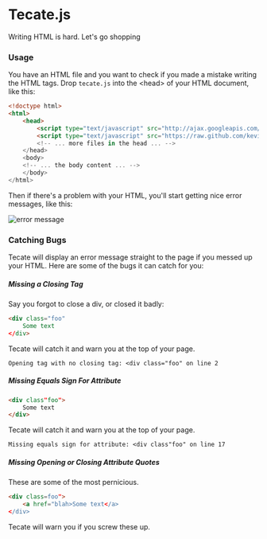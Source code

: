 # Tecate.js

Writing HTML is hard. Let's go shopping

### Usage

You have an HTML file and you want to check if you made a mistake writing the
HTML tags. Drop `tecate.js` into the &lt;head> of your HTML document, like
this:

```html
<!doctype html>
<html>
    <head>
        <script type="text/javascript" src="http://ajax.googleapis.com/ajax/libs/jquery/1.9.1/jquery.min.js"></script>
        <script type="text/javascript" src="https://raw.github.com/kevinburke/tecate/master/tecate.js">
        <!-- ... more files in the head ... -->
    </head>
    <body>
    <!-- ... the body content ... -->
    </body>
</html>
```

Then if there's a problem with your HTML, you'll start getting nice error
messages, like this:

<img src="https://www.evernote.com/shard/s265/sh/1d0ef423-e5de-4e40-a110-fad2ccd01bef/22bffc622af4152261b63184ad4b8cae/res/645f4d83-f8a8-45c7-8ec7-b2fc12b5e16d/skitch.png" alt="error message" />

### Catching Bugs

Tecate will display an error message straight to the page if you messed up your
HTML. Here are some of the bugs it can catch for you:

##### Missing a Closing Tag

Say you forgot to close a div, or closed it badly:

```html
<div class="foo"
    Some text
</div>
```

Tecate will catch it and warn you at the top of your page.

    Opening tag with no closing tag: <div class="foo" on line 2

##### Missing Equals Sign For Attribute

```html
<div class"foo">
    Some text
</div>
```

Tecate will catch it and warn you at the top of your page.

    Missing equals sign for attribute: <div class"foo" on line 17

##### Missing Opening or Closing Attribute Quotes

These are some of the most pernicious.

```html
<div class=foo">
    <a href="blah>Some text</a>
</div>
```

Tecate will warn you if you screw these up.

